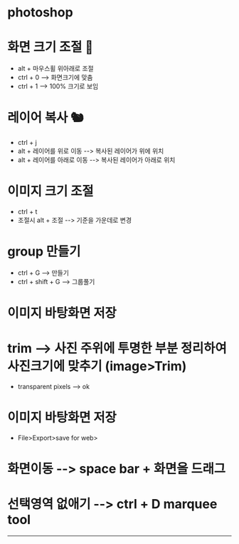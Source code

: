 # photoshop

# 화면 크기 조절 🍒
- alt + 마우스휠 위아래로 조절
- ctrl + 0 --> 화면크기에 맞춤
- ctrl + 1 --> 100% 크기로 보임

# 레이어 복사 🐿️
- ctrl + j
- alt + 레이어를 위로 이동 --> 복사된 레이어가 위에 위치
- alt + 레이어를 아래로 이동 --> 복사된 레이어가 아래로 위치

# 이미지 크기 조절
- ctrl + t
- 조절시 alt + 조절 --> 기준을 가운데로 변경

# group 만들기
- ctrl + G --> 만들기
- ctrl + shift + G --> 그룹풀기

# 이미지 바탕화면 저장

# trim --> 사진 주위에 투명한 부분 정리하여 사진크기에 맞추기 (image>Trim)
- transparent pixels --> ok

# 이미지 바탕화면 저장
- File>Export>save for web>

# 화면이동 --> space bar + 화면을 드래그

# 선택영역 없애기 --> ctrl + D marquee tool
---
# 
